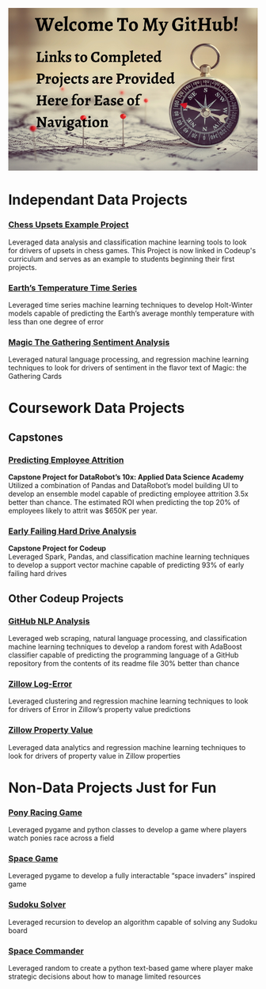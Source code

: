 ![](github_welcome.png)

# Independant Data Projects

### [Chess Upsets Example Project](https://github.com/Johndsalas/chess_upsets_example_project) 
Leveraged data analysis and classification machine learning tools to look for drivers of upsets in chess games. This Project is now linked in Codeup's curriculum and serves as an example to students beginning their first projects.

### [Earth’s Temperature Time Series](https://github.com/Johndsalas/earths_temperature_time_series) 
Leveraged time series machine learning techniques to develop Holt-Winter models capable of predicting the Earth’s average monthly temperature with less than one degree of error

### [Magic The Gathering Sentiment Analysis](https://github.com/Johndsalas/Sentiment_Analysis_Magic_The_Gathering)
Leveraged natural language processing, and regression machine learning techniques to look for drivers of sentiment in the flavor text of Magic: the Gathering Cards

# Coursework Data Projects

## Capstones

### [Predicting Employee Attrition](https://github.com/Johndsalas/employee_churn)
**Capstone Project for DataRobot’s 10x: Applied Data Science Academy** <br>
Utilized a combination of Pandas and DataRobot’s model building UI to develop an ensemble model capable of predicting employee attrition 3.5x better than chance. The estimated ROI when predicting the top 20% of employees likely to attrit was $650K per year. 

### [Early Failing Hard Drive Analysis](https://github.com/just-keep-spinning/hard-drive-project)
**Capstone Project for Codeup** <br>
Leveraged Spark, Pandas, and classification machine learning techniques to develop a support vector machine capable of predicting 93% of early failing hard drives

## Other Codeup Projects

### [GitHub NLP Analysis](https://github.com/JSBayes/NLP-Project)
Leveraged web scraping, natural language processing, and classification machine learning techniques to develop a random forest with AdaBoost classifier capable of predicting the programming language of a GitHub repository from the contents of its readme file 30% better than chance

### [Zillow Log-Error](https://github.com/P-F-M/logerror_zillow)
Leveraged clustering and regression machine learning techniques to look for drivers of Error in Zillow’s property value predictions

### [Zillow Property Value](https://github.com/Johndsalas/zillow_project)
Leveraged data analytics and regression machine learning techniques to look for drivers of property value in Zillow properties

# Non-Data Projects Just for Fun

### [Pony Racing Game](https://github.com/Johndsalas/racing_simulator)
Leveraged pygame and python classes to develop a game where players watch ponies race across a field 

### [Space Game](https://github.com/Johndsalas/space_game)
Leveraged pygame to develop a fully interactable “space invaders” inspired game 

### [Sudoku Solver](https://github.com/Johndsalas/Sudoku_Solver)
Leveraged recursion to develop an algorithm capable of solving any Sudoku board 

### [Space Commander](https://github.com/Johndsalas/space_commander)
Leveraged random to create a python text-based game where player make strategic decisions about how to manage limited resources

